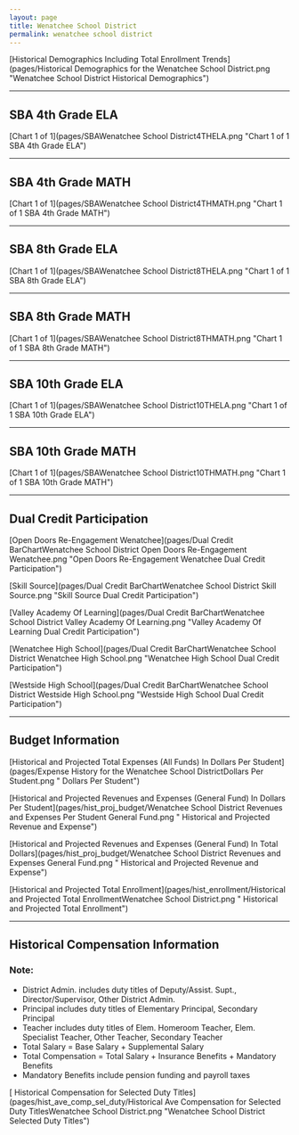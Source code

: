```yaml
---
layout: page
title: Wenatchee School District
permalink: wenatchee school district
---
```



[Historical Demographics Including Total Enrollment Trends](pages/Historical Demographics for the Wenatchee School District.png "Wenatchee School District Historical Demographics")

___

## SBA 4th Grade ELA

[Chart 1 of 1](pages/SBAWenatchee School District4THELA.png "Chart 1 of 1 SBA 4th Grade ELA")


___

## SBA 4th Grade MATH

[Chart 1 of 1](pages/SBAWenatchee School District4THMATH.png "Chart 1 of 1 SBA 4th Grade MATH")


___

## SBA 8th Grade ELA

[Chart 1 of 1](pages/SBAWenatchee School District8THELA.png "Chart 1 of 1 SBA 8th Grade ELA")


___

## SBA 8th Grade MATH

[Chart 1 of 1](pages/SBAWenatchee School District8THMATH.png "Chart 1 of 1 SBA 8th Grade MATH")


___

## SBA 10th Grade ELA

[Chart 1 of 1](pages/SBAWenatchee School District10THELA.png "Chart 1 of 1 SBA 10th Grade ELA")


___

## SBA 10th Grade MATH

[Chart 1 of 1](pages/SBAWenatchee School District10THMATH.png "Chart 1 of 1 SBA 10th Grade MATH")


___

## Dual Credit Participation

[Open Doors  Re-Engagement Wenatchee](pages/Dual Credit BarChartWenatchee School District Open Doors  Re-Engagement Wenatchee.png "Open Doors  Re-Engagement Wenatchee Dual Credit Participation")

[Skill Source](pages/Dual Credit BarChartWenatchee School District Skill Source.png "Skill Source Dual Credit Participation")

[Valley Academy Of Learning](pages/Dual Credit BarChartWenatchee School District Valley Academy Of Learning.png "Valley Academy Of Learning Dual Credit Participation")

[Wenatchee High School](pages/Dual Credit BarChartWenatchee School District Wenatchee High School.png "Wenatchee High School Dual Credit Participation")

[Westside High School](pages/Dual Credit BarChartWenatchee School District Westside High School.png "Westside High School Dual Credit Participation")


___

## Budget Information

[Historical and Projected Total Expenses (All Funds) In Dollars Per Student](pages/Expense History for the Wenatchee School DistrictDollars Per Student.png " Dollars Per Student")

[Historical and Projected Revenues and Expenses (General Fund) In Dollars Per Student](pages/hist_proj_budget/Wenatchee School District Revenues and Expenses Per Student General Fund.png " Historical and Projected Revenue and Expense")

[Historical and Projected Revenues and Expenses (General Fund) In Total Dollars](pages/hist_proj_budget/Wenatchee School District Revenues and Expenses General Fund.png " Historical and Projected Revenue and Expense")

[Historical and Projected Total Enrollment](pages/hist_enrollment/Historical and Projected Total EnrollmentWenatchee School District.png " Historical and Projected Total Enrollment")


___

## Historical Compensation Information
### Note:
- District Admin. includes duty titles of Deputy/Assist. Supt., Director/Supervisor, Other District Admin.
- Principal includes duty titles of Elementary Principal, Secondary Principal
- Teacher includes duty titles of Elem. Homeroom Teacher, Elem. Specialist Teacher, Other Teacher, Secondary Teacher
- Total Salary = Base Salary + Supplemental Salary
- Total Compensation = Total Salary + Insurance Benefits + Mandatory Benefits
- Mandatory Benefits include pension funding and payroll taxes

[ Historical Compensation for Selected Duty Titles](pages/hist_ave_comp_sel_duty/Historical Ave Compensation for Selected Duty TitlesWenatchee School District.png "Wenatchee School District Selected Duty Titles")

